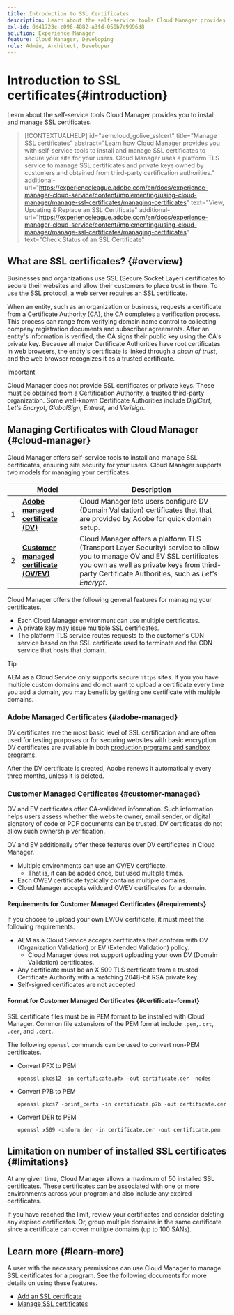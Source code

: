 ```yaml
---
title: Introduction to SSL Certificates
description: Learn about the self-service tools Cloud Manager provides you to install and manage SSL certificates.
exl-id: 0d41723c-c096-4882-a3fd-050b7c9996d8
solution: Experience Manager
feature: Cloud Manager, Developing
role: Admin, Architect, Developer
---
```


# Introduction to SSL certificates{#introduction}

Learn about the self-service tools Cloud Manager provides you to install and manage SSL certificates.

>[!CONTEXTUALHELP]
>id="aemcloud_golive_sslcert"
>title="Manage SSL certificates"
>abstract="Learn how Cloud Manager provides you with self-service tools to install and manage SSL certificates to secure your site for your users. Cloud Manager uses a platform TLS service to manage SSL certificates and private keys owned by customers and obtained from third-party certification authorities."
>additional-url="https://experienceleague.adobe.com/en/docs/experience-manager-cloud-service/content/implementing/using-cloud-manager/manage-ssl-certificates/managing-certificates" text="View, Updating & Replace an SSL Certificate"
>additional-url="https://experienceleague.adobe.com/en/docs/experience-manager-cloud-service/content/implementing/using-cloud-manager/manage-ssl-certificates/managing-certificates" text="Check Status of an SSL Certificate"

## What are SSL certificates? {#overview}

Businesses and organizations use SSL (Secure Socket Layer) certificates to secure their websites and allow their customers to place trust in them. To use the SSL protocol, a web server requires an SSL certificate. 

When an entity, such as an organization or business, requests a certificate from a Certificate Authority (CA), the CA completes a verification process. This process can range from verifying domain name control to collecting company registration documents and subscriber agreements. After an entity's information is verified, the CA signs their public key using the CA's private key. Because all major Certificate Authorities have root certificates in web browsers, the entity's certificate is linked through a *chain of trust*, and the web browser recognizes it as a trusted certificate.

>[!IMPORTANT]
>
>Cloud Manager does not provide SSL certificates or private keys. These must be obtained from a Certification Authority, a trusted third-party organization. Some well-known Certificate Authorities include *DigiCert*, *Let's Encrypt*, *GlobalSign*, *Entrust*, and *Verisign*.

## Managing Certificates with Cloud Manager {#cloud-manager}

Cloud Manager offers self-service tools to install and manage SSL certificates, ensuring site security for your users. Cloud Manager supports two models for managing your certificates.

| | Model | Description |
| --- | --- | --- |
| 1 | **[Adobe managed certificate (DV)](#adobe-managed)** | Cloud Manager lets users configure DV (Domain Validation) certificates that that are provided by Adobe for quick domain setup.|
| 2 | **[Customer managed certificate (OV/EV)](#customer-managed)** | Cloud Manager offers a platform TLS (Transport Layer Security) service to allow you to manage OV and EV SSL certificates you own as well as private keys from third-party Certificate Authorities, such as *Let's Encrypt*. | 

Cloud Manager offers the following general features for managing your certificates.

* Each Cloud Manager environment can use multiple certificates.
* A private key may issue multiple SSL certificates.
* The platform TLS service routes requests to the customer's CDN service based on the SSL certificate used to terminate and the CDN service that hosts that domain.

>[!TIP]
>
>AEM as a Cloud Service only supports secure `https` sites. If you you have multiple custom domains and do not want to upload a certificate every time you add a domain, you may benefit by getting one certificate with multiple domains.

### Adobe Managed Certificates {#adobe-managed}

DV certificates are the most basic level of SSL certification and are often used for testing purposes or for securing websites with basic encryption. DV certificates are available in both [production programs and sandbox programs](/help/implementing/cloud-manager/getting-access-to-aem-in-cloud/program-types.md).

After the DV certificate is created, Adobe renews it automatically every three months, unless it is deleted. 

### Customer Managed Certificates {#customer-managed}

OV and EV certificates offer CA-validated information. Such information helps users assess whether the website owner, email sender, or digital signatory of code or PDF documents can be trusted. DV certificates do not allow such ownership verification.

OV and EV additionally offer these features over DV certificates in Cloud Manager.

* Multiple environments can use an OV/EV certificate.
  * That is, it can be added once, but used multiple times.
* Each OV/EV certificate typically contains multiple domains.
* Cloud Manager accepts wildcard OV/EV certificates for a domain.

#### Requirements for Customer Managed Certificates {#requirements}

If you choose to upload your own EV/OV certificate, it must meet the following requirements.

* AEM as a Cloud Service accepts certificates that conform with OV (Organization Validation) or EV (Extended Validation) policy.
  * Cloud Manager does not support uploading your own DV (Domain Validation) certificates.
* Any certificate must be an X.509 TLS certificate from a trusted Certificate Authority with a matching 2048-bit RSA private key.
* Self-signed certificates are not accepted.

#### Format for Customer Managed Certificates {#certificate-format}

SSL certificate files must be in PEM format to be installed with Cloud Manager. Common file extensions of the PEM format include `.pem,`. `crt`, `.cer`, and `.cert`. 

The following `openssl` commands can be used to convert non-PEM certificates.

* Convert PFX to PEM

  ```shell
  openssl pkcs12 -in certificate.pfx -out certificate.cer -nodes
  ```

* Convert P7B to PEM

  ```shell
  openssl pkcs7 -print_certs -in certificate.p7b -out certificate.cer
  ```

* Convert DER to PEM

  ```shell
  openssl x509 -inform der -in certificate.cer -out certificate.pem
  ```

## Limitation on number of installed SSL certificates {#limitations}

At any given time, Cloud Manager allows a maximum of 50 installed SSL certificates. These certificates can be associated with one or more environments across your program and also include any expired certificates.

If you have reached the limit, review your certificates and consider deleting any expired certificates. Or, group multiple domains in the same certificate since a certificate can cover multiple domains (up to 100 SANs).

## Learn more {#learn-more}

A user with the necessary permissions can use Cloud Manager to manage SSL certificates for a program. See the following documents for more details on using these features.

* [Add an SSL certificate](/help/implementing/cloud-manager/managing-ssl-certifications/add-ssl-certificate.md) <!--CQDOC-21758, #4 -->
* [Manage SSL certificates](/help/implementing/cloud-manager/managing-ssl-certifications/managing-certificates.md) <!--CQDOC-21758, #4 -->

